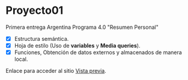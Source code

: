 # Proyecto01
Primera entrega Argentina Programa 4.0 "Resumen Personal"
- [x] Estructura semántica.
- [x] Hoja de estilo (Uso de **variables** y **Media queries**).
- [x] Funciones, Obtención de datos externos y almacenados de manera local.

Enlace para acceder al sitio [Vista previa](https://aei2023.github.io/Proyecto01/).
